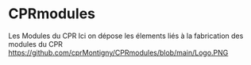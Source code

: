 # CPRmodules
Les Modules du CPR
Ici on dépose les élements liés à la fabrication des modules du CPR
https://github.com/cprMontigny/CPRmodules/blob/main/Logo.PNG
